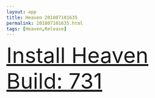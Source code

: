 ```yaml
---
layout: app
title: Heaven 201807101635
permalink: 201807101635.html
tags: [Heaven,Release]
---
```

<div class="pure-g">
    <div class="pure-u-1-1" style="font-size: 4em">
        <a class="pure-button-primary" href="itms-services://?action=download-manifest&url=https%3A%2F%2Flitsungyisigono.github.io%2FTestScript%2Fmanifests%2F201807101635.plist"><i class="fa fa-download" aria-hidden="true"></i>Install Heaven Build: 731</a>
    </div>
</div>